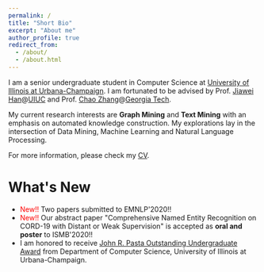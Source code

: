 ```yaml
---
permalink: /
title: "Short Bio"
excerpt: "About me"
author_profile: true
redirect_from: 
  - /about/
  - /about.html
---
```


I am a senior undergraduate student in Computer Science at [University of Illinois at Urbana-Champaign](https://illinois.edu/). I am fortunated to be advised by Prof. [Jiawei Han](http://hanj.cs.illinois.edu/)@[UIUC](https://illinois.edu/) and Prof. [Chao Zhang](http://chaozhang.org/)@[Georgia Tech](https://www.gatech.edu/).

My current research interests are **Graph Mining** and **Text Mining** with an emphasis on automated knowledge construction. My explorations lay in the intersection of Data Mining, Machine Learning and Natural Language Processing. 

For more information, please check my [CV](/files/New_CV.pdf).

What's New
======
* <span style="color:red">New!!</span> Two papers submitted to EMNLP'2020!!
* <span style="color:red">New!!</span> Our abstract paper "Comprehensive Named Entity Recognition on CORD-19 with Distant or Weak Supervision" is accepted as **oral and poster** to ISMB'2020!!
* I am honored to receive [John R. Pasta Outstanding Undergraduate Award](https://cs.illinois.edu/about-us/awards/undergraduate-scholarships-awards/john-r-pasta-outstanding-undergraduate-award) from Department of Computer Science, University of Illinois at Urbana-Champaign.